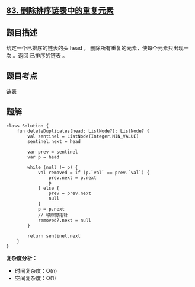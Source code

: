 ## [83. 删除排序链表中的重复元素](https://leetcode.cn/problems/remove-duplicates-from-sorted-list/)

## 题目描述

给定一个已排序的链表的头 head ， 删除所有重复的元素，使每个元素只出现一次 。返回 已排序的链表 。

## 题目考点

链表

## 题解
 
```
class Solution {
    fun deleteDuplicates(head: ListNode?): ListNode? {
        val sentinel = ListNode(Integer.MIN_VALUE)
        sentinel.next = head

        var prev = sentinel
        var p = head

        while (null != p) {
            val removed = if (p.`val` == prev.`val`) {
                prev.next = p.next
                p
            } else {
                prev = prev.next
                null
            }
            p = p.next
            // 移除野指针
            removed?.next = null
        }

        return sentinel.next
    }
}
```

**复杂度分析：**

- 时间复杂度：O(n)
- 空间复杂度：O(1) 
